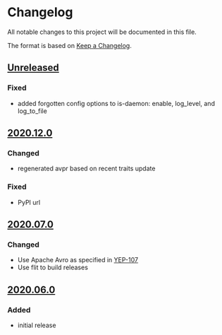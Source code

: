 # Changelog
All notable changes to this project will be documented in this file.

The format is based on [Keep a Changelog](https://keepachangelog.com/).

## [Unreleased]

### Fixed
- added forgotten config options to is-daemon: enable, log_level, and log_to_file

## [2020.12.0]

### Changed
- regenerated avpr based on recent traits update

### Fixed
- PyPI url

## [2020.07.0]

### Changed
- Use Apache Avro as specified in [YEP-107](https://yeps.yaq.fyi/107/)
- Use flit to build releases

## [2020.06.0]

### Added
- initial release

[Unreleased]: https://gitlab.com/yaq/yaqd-zaber/-/compare/v2020.12.0...master
[2020.12.0]: https://gitlab.com/yaq/yaqd-zaber/-/compare/v2020.07.0...v2020.12.0
[2020.07.0]: https://gitlab.com/yaq/yaqd-zaber/-/compare/v2020.06.0...v2020.07.0
[2020.06.0]: https://gitlab.com/yaq/yaqd-zaber/-/tags/v2020.06.0
